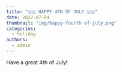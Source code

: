 ```yaml
---
title: "🇺🇸 HAPPY 4TH OF JULY 🇺🇸"
date: 2022-07-04
thumbnail: "img/happy-fourth-of-july.png"
categories: 
  - holiday
authors: 
  - admin
---
```


Have a great 4th of July!
